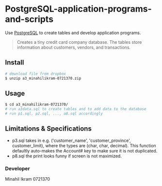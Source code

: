# PostgreSQL-application-programs-and-scripts

Use [PostgreSQL](https://en.wikipedia.org/wiki/PostgreSQL) to create tables and develop application programs.

> Creates a tiny credit card company database. The tables store information about customers, vendors, and transactions.

## Install

```sh
# download file from dropbox
$ unzip a3_minahilikram-0721370.zip
```

## Usage

```sh
$ cd a3_minahilikram-0721370/
# run a3data.sql to create tables and to add data to the database
# run p1.sql, p2.sql, ..., a8.sql accordingly
```

## Limitations & Specifications

- p3.sql takes in e.g. ('customer_name', 'customer_province', customer_limit), where the types are (char, char, decimal). This function defaultly auto-makes the Account# key to make sure it is not duplicated.
- p8.sql the print looks funny if screen is not maximized.

### Developer

Minahil Ikram 0721370
